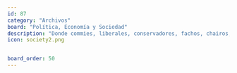 ```yaml
---
id: 87
category: "Archivos"
board: "Política, Economía y Sociedad"
description: "Donde commies, liberales, conservadores, fachos, chairos, progres, y todas esas malas hierbas que podrás encontrar en el internetz se juntan para entrar en bucles infinitos de dicusiones <s>sin sentido (?</s>."
icon: society2.png


board_order: 50
---
```

